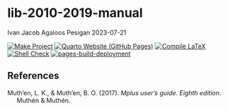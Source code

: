 lib-2010-2019-manual
================
Ivan Jacob Agaloos Pesigan
2023-07-21

<!-- README.md is generated from .setup/readme/README.Rmd. Please edit that file -->
<!-- badges: start -->

[![Make
Project](https://github.com/ijapesigan/lib-2010-2019-manual/actions/workflows/make.yml/badge.svg)](https://github.com/ijapesigan/lib-2010-2019-manual/actions/workflows/make.yml)
[![Quarto Website (GitHub
Pages)](https://github.com/ijapesigan/lib-2010-2019-manual/actions/workflows/quarto-gh-pages.yml/badge.svg)](https://github.com/ijapesigan/lib-2010-2019-manual/actions/workflows/quarto-gh-pages.yml)
[![Compile
LaTeX](https://github.com/ijapesigan/lib-2010-2019-manual/actions/workflows/latex.yml/badge.svg)](https://github.com/ijapesigan/lib-2010-2019-manual/actions/workflows/latex.yml)
[![Shell
Check](https://github.com/ijapesigan/lib-2010-2019-manual/actions/workflows/shellcheck.yml/badge.svg)](https://github.com/ijapesigan/lib-2010-2019-manual/actions/workflows/shellcheck.yml)
[![pages-build-deployment](https://github.com/ijapesigan/lib-2010-2019-manual/actions/workflows/pages/pages-build-deployment/badge.svg)](https://github.com/ijapesigan/lib-2010-2019-manual/actions/workflows/pages/pages-build-deployment)
<!-- badges: end -->

## References

<div id="refs" class="references csl-bib-body hanging-indent"
line-spacing="2">

<div id="ref-Muthen-Muthen-2017" class="csl-entry">

Muth’en, L. K., & Muth’en, B. O. (2017). *Mplus user’s guide. Eighth
edition*. Muthén & Muthén.

</div>

</div>

